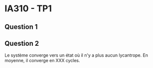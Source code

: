 # IA310 - TP1

## Question 1

## Question 2

Le système converge vers un état où il n'y a plus aucun lycantrope. En moyenne, il converge en XXX cycles.

